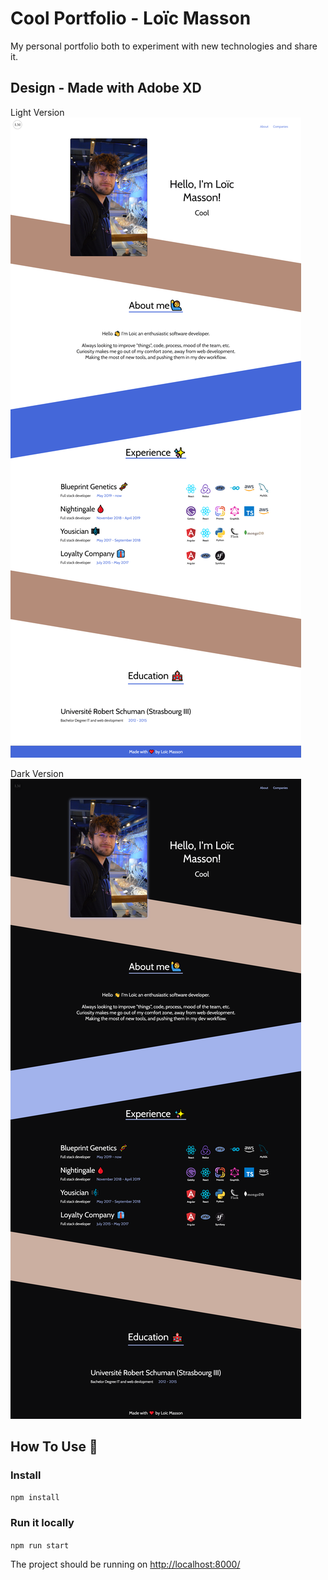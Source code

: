 # Cool Portfolio - Loïc Masson

My personal portfolio both to experiment with new technologies and share it.

## Design - Made with Adobe XD

Light Version
![light](./WebLight.png)

Dark Version
![dark](./WebDark.png)

## How To Use 🔧


### Install
`npm install`

### Run it locally
`npm run start`


The project should be running on [http://localhost:8000/](http://localhost:8000/)
